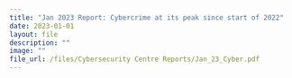 ```yaml
---
title: "Jan 2023 Report: Cybercrime at its peak since start of 2022"
date: 2023-01-01
layout: file
description: ""
image: ""
file_url: /files/Cybersecurity Centre Reports/Jan_23_Cyber.pdf
---
```

